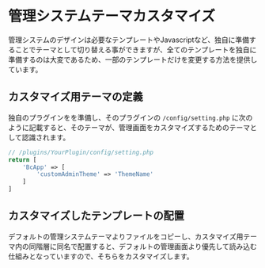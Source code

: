 # 管理システムテーマカスタマイズ

管理システムのデザインは必要なテンプレートやJavascriptなど、独自に準備することでテーマとして切り替える事ができますが、全てのテンプレートを独自に準備するのは大変であるため、一部のテンプレートだけを変更する方法を提供しています。

## カスタマイズ用テーマの定義
独自のプラグインをを準備し、そのプラグインの `/config/setting.php` に次のように記載すると、そのテーマが、管理画面をカスタマイズするためのテーマとして認識されます。

```php
// /plugins/YourPlugin/config/setting.php
return [
    'BcApp' => [
        'customAdminTheme' => 'ThemeName'
    ]
]
```

## カスタマイズしたテンプレートの配置
デフォルトの管理システムテーマよりファイルをコピーし、カスタマイズ用テーマ内の同階層に同名で配置すると、デフォルトの管理画面より優先して読み込む仕組みとなっていますので、そちらをカスタマイズします。



